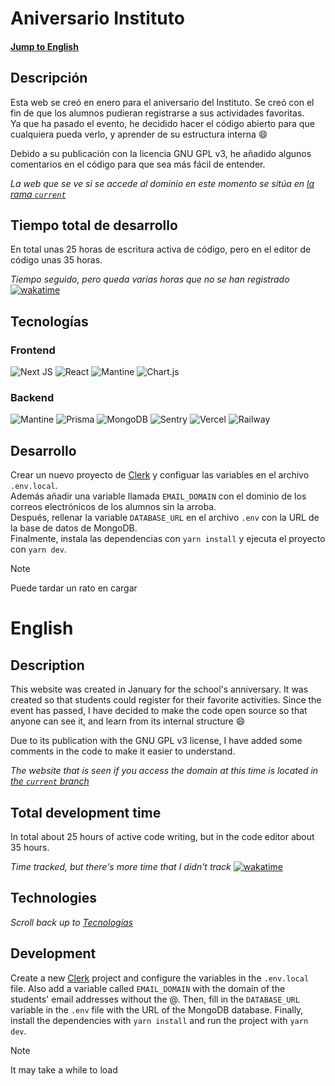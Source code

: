 # Aniversario Instituto

#### [Jump to English](#english)

## Descripción

Esta web se creó en enero para el aniversario del Instituto. Se creó con el fin de que los alumnos pudieran registrarse a sus actividades favoritas.  
Ya que ha pasado el evento, he decidido hacer el código abierto para que cualquiera pueda verlo, y aprender de su estructura interna 😄

Debido a su publicación con la licencia GNU GPL v3, he añadido algunos comentarios en el código para que sea más fácil de entender.

*La web que se ve si se accede al dominio en este momento se sitúa en [la rama `current`](https://github.com/SrIzan10/aniversario-instituto/tree/current)*

## Tiempo total de desarrollo
En total unas 25 horas de escritura activa de código, pero en el editor de código unas 35 horas.

*Tiempo seguido, pero queda varias horas que no se han registrado*
[![wakatime](https://wakatime.com/badge/user/4ad16edf-eadc-48d9-b010-26f275fe0be6/project/018d2354-821e-43f5-afe4-174687ac6de3.svg)](https://wakatime.com/badge/user/4ad16edf-eadc-48d9-b010-26f275fe0be6/project/018d2354-821e-43f5-afe4-174687ac6de3)

## Tecnologías
### Frontend
![Next JS](https://img.shields.io/badge/Next-black?style=for-the-badge&logo=next.js&logoColor=white)
![React](https://img.shields.io/badge/react-%2320232a.svg?style=for-the-badge&logo=react&logoColor=%2361DAFB)
![Mantine](https://img.shields.io/badge/Mantine-ffffff?style=for-the-badge&logo=Mantine&logoColor=339af0)
![Chart.js](https://img.shields.io/badge/chart.js-F5788D.svg?style=for-the-badge&logo=chart.js&logoColor=white)
### Backend
![Mantine](https://img.shields.io/badge/Clerk-7857FF?style=for-the-badge&logo=Clerk)
![Prisma](https://img.shields.io/badge/Prisma-3982CE?style=for-the-badge&logo=Prisma&logoColor=white)
![MongoDB](https://img.shields.io/badge/MongoDB-%234ea94b.svg?style=for-the-badge&logo=mongodb&logoColor=white)
![Sentry](https://img.shields.io/badge/sentry-452650?style=for-the-badge&logo=sentry&logoColor=white)
![Vercel](https://img.shields.io/badge/vercel-%23000000.svg?style=for-the-badge&logo=vercel&logoColor=white)
![Railway](https://img.shields.io/badge/railway-13111c.svg?style=for-the-badge&logo=railway&logoColor=white)

## Desarrollo

Crear un nuevo proyecto de [Clerk](https://clerk.com) y configuar las variables en el archivo `.env.local`.  
Además añadir una variable llamada `EMAIL_DOMAIN` con el dominio de los correos electrónicos de los alumnos sin la arroba.  
Después, rellenar la variable `DATABASE_URL` en el archivo `.env` con la URL de la base de datos de MongoDB.  
Finalmente, instala las dependencias con `yarn install` y ejecuta el proyecto con `yarn dev`.  
> [!NOTE]  
> Puede tardar un rato en cargar

# English

## Description
This website was created in January for the school's anniversary. It was created so that students could register for their favorite activities.
Since the event has passed, I have decided to make the code open source so that anyone can see it, and learn from its internal structure 😄

Due to its publication with the GNU GPL v3 license, I have added some comments in the code to make it easier to understand.

*The website that is seen if you access the domain at this time is located in [the `current` branch](https://github.com/SrIzan10/aniversario-instituto/tree/current)*

## Total development time
In total about 25 hours of active code writing, but in the code editor about 35 hours.

*Time tracked, but there's more time that I didn't track*
[![wakatime](https://wakatime.com/badge/user/4ad16edf-eadc-48d9-b010-26f275fe0be6/project/018d2354-821e-43f5-afe4-174687ac6de3.svg)](https://wakatime.com/badge/user/4ad16edf-eadc-48d9-b010-26f275fe0be6/project/018d2354-821e-43f5-afe4-174687ac6de3)

## Technologies
*Scroll back up to [Tecnologías](#tecnologías)*

## Development

Create a new [Clerk](https://clerk.com) project and configure the variables in the `.env.local` file.
Also add a variable called `EMAIL_DOMAIN` with the domain of the students' email addresses without the @.
Then, fill in the `DATABASE_URL` variable in the `.env` file with the URL of the MongoDB database.
Finally, install the dependencies with `yarn install` and run the project with `yarn dev`.
> [!NOTE]
> It may take a while to load